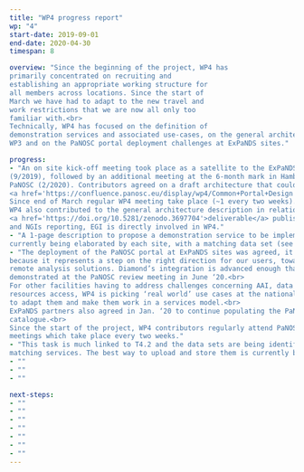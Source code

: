 ```yaml
---
title: "WP4 progress report"
wp: "4"
start-date: 2019-09-01
end-date: 2020-04-30
timespan: 8

overview: "Since the beginning of the project, WP4 has
primarily concentrated on recruiting and
establishing an appropriate working structure for
all members across locations. Since the start of
March we have had to adapt to the new travel and
work restrictions that we are now all only too
familiar with.<br>
Technically, WP4 has focused on the definition of
demonstration services and associated use-cases, on the general architecture of the future services with
WP3 and on the PaNOSC portal deployment challenges at ExPaNDS sites."

progress:
- "An on site kick-off meeting took place as a satellite to the ExPaNDS kick-off meeting
(9/2019), followed by an additional meeting at the 6-month mark in Hamburg, to coordinate the work between the contributing RIs and with
PaNOSC (2/2020). Contributors agreed on a draft architecture that could integrate into the
<a href='https://confluence.panosc.eu/display/wp4/Common+Portal+Design'>PaNOSC portal</a>.<br>
Since end of March regular WP4 meeting take place (~1 every two weeks).<br>
WP4 also contributed to the general architecture description in relation to the EOSC
<a href='https://doi.org/10.5281/zenodo.3697704'>deliverable</a> published with WP3 and WP1 (03/2020). For EOSC coordination follow-up
and NGIs reporting, EGI is directly involved in WP4."
- "A 1-page description to propose a demonstration service to be implemented into EOSC is
currently being elaborated by each site, with a matching data set (see T4.4)."
- "The deployment of the PaNOSC portal at ExPaNDS sites was agreed, it is beneficial for us
because it represents a step on the right direction for our users, towards integrated
remote analysis solutions. Diamond’s integration is advanced enough that it will be
demonstrated at the PaNOSC review meeting in June ‘20.<br>
For other facilities having to address challenges concerning AAI, data access and HPC
resources access, WP4 is picking ‘real world’ use cases at the national RIs and is working
to adapt them and make them work in a services model.<br>
ExPaNDS partners also agreed in Jan. ‘20 to continue populating the PaN software
catalogue.<br>
Since the start of the project, WP4 contributors regularly attend PaNOSC’s regular
meetings which take place every two weeks."
- "This task is much linked to T4.2 and the data sets are being identified along with the
matching services. The best way to upload and store them is currently being investigated."
- ""
- ""
- ""

next-steps:
- ""
- ""
- ""
- ""
- ""
- ""
- ""
---
```

